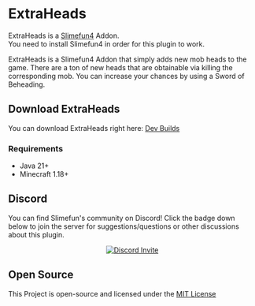 # ExtraHeads
ExtraHeads is a [Slimefun4](https://github.com/Slimefun/Slimefun4/) Addon.  
You need to install Slimefun4 in order for this plugin to work.

ExtraHeads is a Slimefun4 Addon that simply adds new mob heads to the game.
There are a ton of new heads that are obtainable via killing the corresponding mob.
You can increase your chances by using a Sword of Beheading.

## Download ExtraHeads
You can download ExtraHeads right here: [Dev Builds](https://blob.build/project/ExtraHeads)

### Requirements
- Java 21+
- Minecraft 1.18+

## Discord
You can find Slimefun's community on Discord!
Click the badge down below to join the server for suggestions/questions or other discussions about this plugin.
<p align="center">
  <a href="https://discord.gg/slimefun">
    <img src="https://img.shields.io/discord/565557184348422174?color=7289DA&label=Discord&style=for-the-badge" alt="Discord Invite"/>
  </a>
</p>

## Open Source
This Project is open-source and licensed under the [MIT License](https://github.com/TheBusyBiscuit/ExtraHeads/blob/master/LICENSE)
